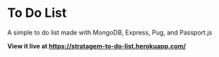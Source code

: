 # To Do List
A simple to do list made with MongoDB, Express, Pug, and Passport.js

**View it live at https://stratagem-to-do-list.herokuapp.com/**
